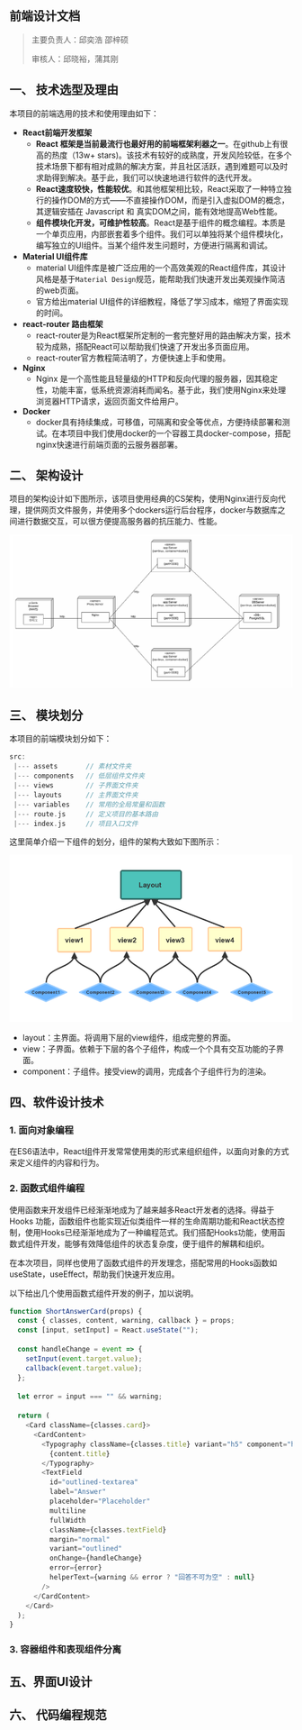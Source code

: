 ## 前端设计文档

> 主要负责人：邱奕浩 邵梓硕
>
> 审核人：邱晓裕，蒲其刚

## 一、 技术选型及理由

本项目的前端选用的技术和使用理由如下：

* **React前端开发框架** 
  * **React 框架是当前最流行也最好用的前端框架利器之一**。在github上有很高的热度（13w+ stars)。该技术有较好的成熟度，开发风险较低，在多个技术场景下都有相对成熟的解决方案，并且社区活跃，遇到难题可以及时求助得到解决。基于此，我们可以快速地进行软件的迭代开发。
  * **React速度较快，性能较优**。和其他框架相比较，React采取了一种特立独行的操作DOM的方式——不直接操作DOM，而是引入虚拟DOM的概念，其逻辑安插在 Javascript 和 真实DOM之间，能有效地提高Web性能。
  * **组件模块化开发，可维护性较高**。React是基于组件的概念编程。本质是一个单页应用，内部嵌套着多个组件。我们可以单独将某个组件模块化，编写独立的UI组件。当某个组件发生问题时，方便进行隔离和调试。
* **Material UI组件库**
  * material UI组件库是被广泛应用的一个高效美观的React组件库，其设计风格是基于`Material Design`规范，能帮助我们快速开发出美观操作简洁的web页面。
  * 官方给出material UI组件的详细教程，降低了学习成本，缩短了界面实现的时间。
* **react-router 路由框架** 
  * react-router是为React框架所定制的一套完整好用的路由解决方案，技术较为成熟，搭配React可以帮助我们快速了开发出多页面应用。
  * react-router官方教程简洁明了，方便快速上手和使用。
* **Nginx**
  * Nginx 是一个高性能且轻量级的HTTP和反向代理的服务器，因其稳定性，功能丰富，低系统资源消耗而闻名。基于此，我们使用Nginx来处理浏览器HTTP请求，返回页面文件给用户。
* **Docker**
  * docker具有持续集成，可移值，可隔离和安全等优点，方便持续部署和测试。在本项目中我们使用docker的一个容器工具docker-compose，搭配nginx快速进行前端页面的云服务器部署。



## 二、 架构设计 

项目的架构设计如下图所示，该项目使用经典的CS架构，使用Nginx进行反向代理，提供网页文件服务，并使用多个dockers运行后台程序，docker与数据库之间进行数据交互，可以很方便提高服务器的抗压能力、性能。



![](https://raw.githubusercontent.com/JoshuaQYH/blogImage/master/img/20190627142213.png)





## 三、 模块划分

本项目的前端模块划分如下：

```C++
src: 
 |--- assets       // 素材文件夹
 |--- components   // 低层组件文件夹
 |--- views        // 子界面文件夹
 |--- layouts      // 主界面文件夹
 |--- variables    // 常用的全局常量和函数
 |--- route.js     // 定义项目的基本路由
 |--- index.js     // 项目入口文件
```

这里简单介绍一下组件的划分，组件的架构大致如下图所示：

![](https://raw.githubusercontent.com/JoshuaQYH/blogImage/master/img/%E7%BB%84%E4%BB%B6%E6%9E%B6%E6%9E%84.png)

* layout：主界面。将调用下层的view组件，组成完整的界面。
* view：子界面。依赖于下层的各个子组件，构成一个个具有交互功能的子界面。
* component：子组件。接受view的调用，完成各个子组件行为的渲染。



## 四、软件设计技术

### 1. 面向对象编程

在ES6语法中，React组件开发常常使用类的形式来组织组件，以面向对象的方式来定义组件的内容和行为。

### 2. 函数式组件编程

使用函数来开发组件已经渐渐地成为了越来越多React开发者的选择。得益于 Hooks 功能，函数组件也能实现近似类组件一样的生命周期功能和React状态控制，使用Hooks已经渐渐地成为了一种编程范式。我们搭配Hooks功能，使用函数式组件开发，能够有效降低组件的状态复杂度，便于组件的解耦和组织。

在本次项目，同样也使用了函数式组件的开发理念，搭配常用的Hooks函数如useState，useEffect，帮助我们快速开发应用。

以下给出几个使用函数式组件开发的例子，加以说明。

```javascript
function ShortAnswerCard(props) {
  const { classes, content, warning, callback } = props;
  const [input, setInput] = React.useState("");

  const handleChange = event => {
    setInput(event.target.value);
    callback(event.target.value);
  };

  let error = input === "" && warning;

  return (
    <Card className={classes.card}>
      <CardContent>
        <Typography className={classes.title} variant="h5" component="h2">
          {content.title}
        </Typography>
        <TextField
          id="outlined-textarea"
          label="Answer"
          placeholder="Placeholder"
          multiline
          fullWidth
          className={classes.textField}
          margin="normal"
          variant="outlined"
          onChange={handleChange}
          error={error}
          helperText={warning && error ? "回答不可为空" : null}
        />
      </CardContent>
    </Card>
  );
}
```



### 3. 容器组件和表现组件分离



## 五、界面UI设计



## 六、 代码编程规范

